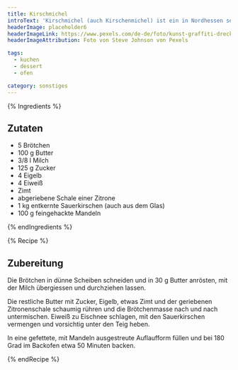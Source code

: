 ```yaml
---
title: Kirschmichel
introText: 'Kirschmichel (auch Kirschenmichel) ist ein in Nordhessen sehr beliebtes Essen für die Kaffeezeit. Man kann es auch prima mit altbackenen Brötchen herstellen. Dann sollte man sich natürlich das Anrösten sparen. Wenn man keine Kinder zu verköstigen hat, kann man die Brötchen auch mit ordentlich Alkohol einweichen, also diversen Schnäpsen oder Whisky. Aber ich präferiere die alkoholfreie Variante.'
headerImage: placeholder6
headerImageLink: https://www.pexels.com/de-de/foto/kunst-graffiti-dreckig-textur-7486894/
headerImageAttribution: Foto von Steve Johnson von Pexels

tags:
  - kuchen
  - dessert
  - ofen

category: sonstiges
---
```


{% Ingredients %}

## Zutaten

- 5 Brötchen
- 100 g Butter
- 3/8 l Milch
- 125 g Zucker
- 4 Eigelb
- 4 Eiweiß
- Zimt
- abgeriebene Schale einer Zitrone
- 1 kg entkernte Sauerkirschen (auch aus dem Glas)
- 100 g feingehackte Mandeln

{% endIngredients %}

{% Recipe %}

## Zubereitung

Die Brötchen in dünne Scheiben schneiden und in 30 g Butter anrösten, mit der Milch übergiessen und durchziehen lassen.

Die restliche Butter mit Zucker, Eigelb, etwas Zimt und der geriebenen Zitronenschale schaumig rühren und die Brötchenmasse nach und nach untermischen. Eiweiß zu Eischnee schlagen, mit den Sauerkirschen vermengen und vorsichtig unter den Teig heben.

In eine gefettete, mit Mandeln ausgestreute Auflaufform füllen und bei 180 Grad im Backofen etwa 50 Minuten backen.

{% endRecipe %}
